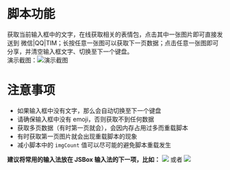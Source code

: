 # 脚本功能
获取当前输入框中的文字，在线获取相关的表情包，点击其中一张图片即可直接发送到 微信|QQ|TIM；长按任意一张图可以获取下一页数据；点击任意一张图即可分享，并清空输入框文字、切换至下一个键盘。  
演示截图：![演示截图](http://ww4.sinaimg.cn/large/006tNc79ly1g3i6l70fvij30u01sztkc.jpg)

# 注意事项
- 如果输入框中没有文字，那么会自动切换至下一个键盘
- 请确保输入框中没有 emoji，否则获取不到任何数据
- 获取多页数据（有时第一页就会），会因内存占用过多而重载脚本
- 有时获取第一页图片就会出现重载脚本的现象
- 减小脚本中的 `imgCount` 值可以尽可能的避免脚本重载发生


**建议将常用的输入法放在 JSBox 输入法的下一项，比如：**
![](http://ww3.sinaimg.cn/large/006tNc79ly1g3i6itthscj30u01szju5.jpg)
或者
![](http://ww1.sinaimg.cn/large/006tNc79ly1g3i6jbil5oj30u01szact.jpg)
